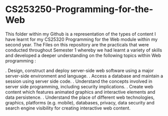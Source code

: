 # CS253250-Programming-for-the-Web

This folder within my Github is a representation of the types of content I have learnt for my CS25320 Programming for the Web module within my second year. The Files on this repository are the practicals that were conducted throughout Semester 1 whereby we had learnt a variety of skills and developed a deeper understanding on the following topics within Web programming :

. Design, construct and deploy server-side web software using a major server-side environment and language.
. Access a database and maintain a session using server side code.
. Understand the concepts involved in server side programming, including security implications.
. Create web content which features animated graphics and interactive elements and data persistence.
. Understand the place of different web technologies, graphics, platforms (e.g. mobile), databases, privacy, data security and search engine visibility for creating interactive web content.
